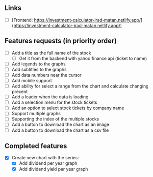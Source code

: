 ## Links
- [ ] [Frontend: https://investment-calculator-irad-matan.netlify.app/](https://investment-calculator-irad-matan.netlify.app/)

## Features requests (in priority order)
- [ ] Add a title as the full name of the stock
    - [ ] Get it from the backend with yahoo finance api (ticket to name)
- [ ] Add legends to the graphs
- [ ] Add subtitles to the graphs
- [ ] Add data numbers near the cursor
- [ ] Add mobile support
- [ ] Add ability for select a range from the chart and calculate changing precent
- [ ] Add a loader when the data is loading
- [ ] Add a selection menu for the stock tickets
- [ ] Add an option to select stock tickets by company name
- [ ] Support multiple graphs
- [ ] Supporting the index of the multiple stocks
- [ ] Add a button to download the chart as an image
- [ ] Add a button to download the chart as a csv file

## Completed features
- [x] Create new chart with the series:
    - [x] Add dividend per year graph
    - [x] Add dividend yield per year graph